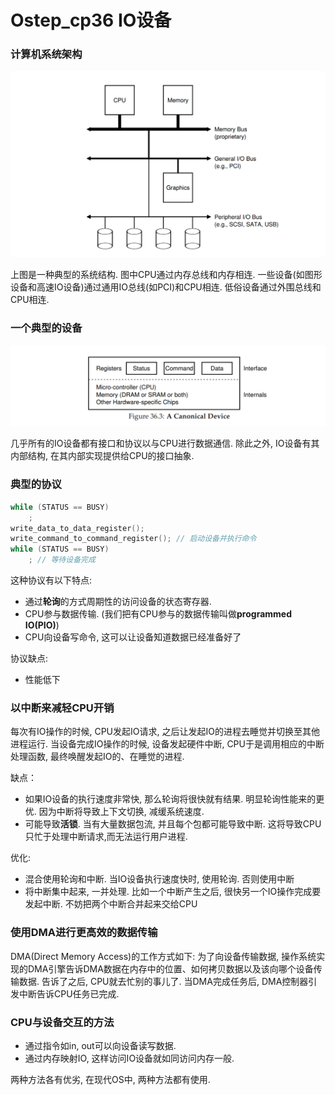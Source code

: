 # Ostep_cp36 IO设备

### 计算机系统架构

![System Architecture](./pic/cp36_1.png)

上图是一种典型的系统结构. 图中CPU通过内存总线和内存相连. 一些设备(如图形设备和高速IO设备)通过通用IO总线(如PCI)和CPU相连. 低俗设备通过外围总线和CPU相连.



### 一个典型的设备

![A Canonical Device](./pic/cp36_2.png)

几乎所有的IO设备都有接口和协议以与CPU进行数据通信. 除此之外, IO设备有其内部结构, 在其内部实现提供给CPU的接口抽象.



### 典型的协议

```c
while (STATUS == BUSY)
    ;
write_data_to_data_register();
write_command_to_command_register(); // 启动设备并执行命令
while (STATUS == BUSY)
    ; // 等待设备完成
```

这种协议有以下特点:

* 通过**轮询**的方式周期性的访问设备的状态寄存器. 
* CPU参与数据传输. (我们把有CPU参与的数据传输叫做**programmed IO(PIO)**)
* CPU向设备写命令, 这可以让设备知道数据已经准备好了

协议缺点:

* 性能低下



### 以中断来减轻CPU开销

每次有IO操作的时候, CPU发起IO请求, 之后让发起IO的进程去睡觉并切换至其他进程运行. 当设备完成IO操作的时候, 设备发起硬件中断, CPU于是调用相应的中断处理函数, 最终唤醒发起IO的、在睡觉的进程. 

缺点：

* 如果IO设备的执行速度非常快, 那么轮询将很快就有结果. 明显轮询性能来的更优. 因为中断将导致上下文切换, 减缓系统速度.
* 可能导致**活锁**. 当有大量数据包流, 并且每个包都可能导致中断. 这将导致CPU只忙于处理中断请求,而无法运行用户进程.

优化:

* 混合使用轮询和中断. 当IO设备执行速度快时, 使用轮询. 否则使用中断
* 将中断集中起来, 一并处理. 比如一个中断产生之后, 很快另一个IO操作完成要发起中断. 不妨把两个中断合并起来交给CPU



### 使用DMA进行更高效的数据传输

DMA(Direct Memory Access)的工作方式如下: 为了向设备传输数据, 操作系统实现的DMA引擎告诉DMA数据在内存中的位置、如何拷贝数据以及该向哪个设备传输数据. 告诉了之后, CPU就去忙别的事儿了. 当DMA完成任务后, DMA控制器引发中断告诉CPU任务已完成.



### CPU与设备交互的方法

* 通过指令如in, out可以向设备读写数据. 
* 通过内存映射IO, 这样访问IO设备就如同访问内存一般.

两种方法各有优劣, 在现代OS中, 两种方法都有使用.





















